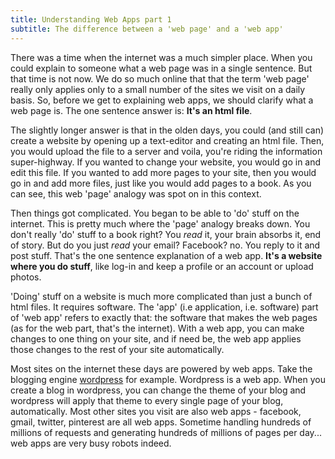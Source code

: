 ```yaml
--- 
title: Understanding Web Apps part 1  
subtitle: The difference between a 'web page' and a 'web app'
---
```

There was a time when the internet was a much simpler place. When you could explain to someone what a web page was in a single sentence. But that time is not now. We do so much online that that the term 'web page' really only applies only to a small number of the sites we visit on a daily basis. So, before we get to explaining web apps, we should clarify what a web page is. The one sentence answer is: **It's an html file**. 

The slightly longer answer is that in the olden days, you could (and still can) create a website by opening up a text-editor and creating an html file. Then, you would upload the file to a server and voila, you're riding the information super-highway. If you wanted to change your website, you would go in and edit this file. If you wanted to add more pages to your site, then you would go in and add more files, just like you would add pages to a book.  As you can see, this web 'page' analogy was spot on in this context.

Then things got complicated. You began to be able to 'do' stuff on the internet. This is pretty much where the 'page' analogy breaks down. You don't really 'do' stuff to a book right? You *read* it, your brain absorbs it, end of story. But do you just *read* your email? Facebook? no. You reply to it and post stuff. That's the one sentence explanation of a web app. **It's a website where you do stuff**, like log-in and keep a profile or an account or upload photos. 

'Doing' stuff on a website is much more complicated than just a bunch of html files. It requires software. The 'app' (i.e application, i.e. software) part of 'web app' refers to exactly that: the software that makes the web pages (as for the web part, that's the internet). With a web app, you can make changes to one thing on your site, and if need be, the web app applies those changes to the rest of your site automatically. 

Most sites on the internet these days are powered by web apps. Take the blogging engine [wordpress](http://wordpress.org/) for example. Wordpress is a web app. When you create a blog in wordpress, you can change the theme of your blog and wordpress will apply that theme to every single page of your blog, automatically. Most other sites you visit are also web apps - facebook, gmail, twitter,  pinterest are all web apps. Sometime handling hundreds of millions of requests and generating hundreds of millions of pages per day... web apps are very busy robots indeed.  
